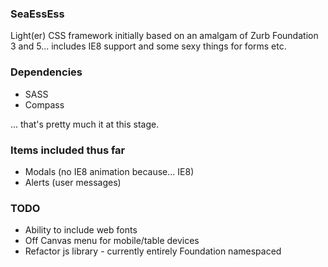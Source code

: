 ### SeaEssEss

Light(er) CSS framework initially based on an amalgam of Zurb Foundation 3 and 5... includes IE8 support and some
sexy things for forms etc.

### Dependencies
- SASS
- Compass

... that's pretty much it at this stage.

### Items included thus far
- Modals (no IE8 animation because... IE8)
- Alerts (user messages)

### TODO
- Ability to include web fonts
- Off Canvas menu for mobile/table devices
- Refactor js library - currently entirely Foundation namespaced